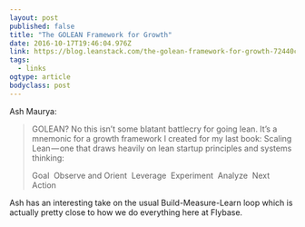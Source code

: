 ```yaml
---
layout: post 
published: false 
title: "The GOLEAN Framework for Growth" 
date: 2016-10-17T19:46:04.976Z 
link: https://blog.leanstack.com/the-golean-framework-for-growth-72440c612f20?inf_contact_key=af05e86355dbe285dc73849ab6d536f8560b65f50f2c52065e2bffb5f8e8e4a4#.jerioc3p9 
tags:
  - links
ogtype: article 
bodyclass: post 
---
```


Ash Maurya:

> GOLEAN? No this isn’t some blatant battlecry for going lean. It’s a mnemonic for a growth framework I created for my last book: Scaling Lean — one that draws heavily on lean startup principles and systems thinking:
> 
> Goal 
> Observe and Orient 
> Leverage 
> Experiment 
> Analyze 
> Next Action

Ash has an interesting take on the usual Build-Measure-Learn loop which is actually pretty close to how we do everything here at Flybase. 